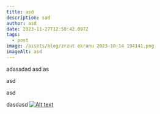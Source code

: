 ```yaml
---
title: asd
description: sad
author: asd
date: 2023-11-27T12:50:42.097Z
tags:
  - post
image: /assets/blog/zrzut ekranu 2023-10-14 194141.png
imageAlt: asd
---
```

adassdad asd as

asd 

asd

dasdasd
[![Alt text](https://play-lh.googleusercontent.com/ZlN6rYv29Wfe5VxJ-fr5tiSDH-htllWTHgV-uKOzO400YIFw00bQJPmmwQTKgmTThA)](https://play-lh.googleusercontent.com/ZlN6rYv29Wfe5VxJ-fr5tiSDH-htllWTHgV-uKOzO400YIFw00bQJPmmwQTKgmTThA)
